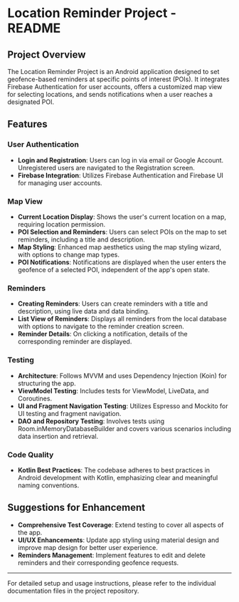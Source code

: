 # Location Reminder Project - README

## Project Overview
The Location Reminder Project is an Android application designed to set geofence-based reminders at specific points of interest (POIs). It integrates Firebase Authentication for user accounts, offers a customized map view for selecting locations, and sends notifications when a user reaches a designated POI.

## Features

### User Authentication
- **Login and Registration**: Users can log in via email or Google Account. Unregistered users are navigated to the Registration screen.
- **Firebase Integration**: Utilizes Firebase Authentication and Firebase UI for managing user accounts.

### Map View
- **Current Location Display**: Shows the user's current location on a map, requiring location permission.
- **POI Selection and Reminders**: Users can select POIs on the map to set reminders, including a title and description.
- **Map Styling**: Enhanced map aesthetics using the map styling wizard, with options to change map types.
- **POI Notifications**: Notifications are displayed when the user enters the geofence of a selected POI, independent of the app's open state.

### Reminders
- **Creating Reminders**: Users can create reminders with a title and description, using live data and data binding.
- **List View of Reminders**: Displays all reminders from the local database with options to navigate to the reminder creation screen.
- **Reminder Details**: On clicking a notification, details of the corresponding reminder are displayed.

### Testing
- **Architecture**: Follows MVVM and uses Dependency Injection (Koin) for structuring the app.
- **ViewModel Testing**: Includes tests for ViewModel, LiveData, and Coroutines.
- **UI and Fragment Navigation Testing**: Utilizes Espresso and Mockito for UI testing and fragment navigation.
- **DAO and Repository Testing**: Involves tests using Room.inMemoryDatabaseBuilder and covers various scenarios including data insertion and retrieval.

### Code Quality
- **Kotlin Best Practices**: The codebase adheres to best practices in Android development with Kotlin, emphasizing clear and meaningful naming conventions.

## Suggestions for Enhancement
- **Comprehensive Test Coverage**: Extend testing to cover all aspects of the app.
- **UI/UX Enhancements**: Update app styling using material design and improve map design for better user experience.
- **Reminders Management**: Implement features to edit and delete reminders and their corresponding geofence requests.

---
For detailed setup and usage instructions, please refer to the individual documentation files in the project repository.
